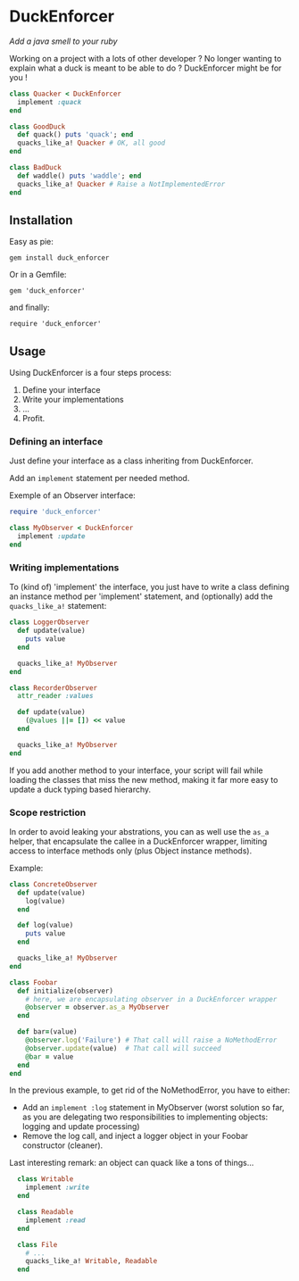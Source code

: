 # DuckEnforcer

_Add a java smell to your ruby_

Working on a project with a lots of other developer ? No longer wanting to explain what a duck is meant to be able to do ? DuckEnforcer might be for you !

```ruby
class Quacker < DuckEnforcer
  implement :quack
end

class GoodDuck
  def quack() puts 'quack'; end
  quacks_like_a! Quacker # OK, all good
end

class BadDuck
  def waddle() puts 'waddle'; end
  quacks_like_a! Quacker # Raise a NotImplementedError
end
```

## Installation

Easy as pie:

```
gem install duck_enforcer
```

Or in a Gemfile:

```
gem 'duck_enforcer'
```

and finally:

```
require 'duck_enforcer'
```

## Usage

Using DuckEnforcer is a four steps process:

1. Define your interface
2. Write your implementations
3. ...
4. Profit.

### Defining an interface

Just define your interface as a class inheriting from DuckEnforcer.

Add an `implement` statement per needed method.

Exemple of an Observer interface:

```ruby
require 'duck_enforcer'

class MyObserver < DuckEnforcer
  implement :update
end
```

### Writing implementations

To (kind of) 'implement' the interface, you just have to write a class defining an instance method per 'implement' statement, and (optionally) add the `quacks_like_a!` statement:

```ruby
class LoggerObserver
  def update(value)
    puts value
  end

  quacks_like_a! MyObserver
end

class RecorderObserver
  attr_reader :values

  def update(value)
    (@values ||= []) << value
  end

  quacks_like_a! MyObserver
end
```

If you add another method to your interface, your script will fail while loading the classes that miss the new method, making it far more easy to update a duck typing based hierarchy.

### Scope restriction

In order to avoid leaking your abstrations, you can as well use the `as_a` helper, that encapsulate the callee in a DuckEnforcer wrapper, limiting access to interface methods only (plus Object instance methods).

Example:

```ruby
class ConcreteObserver
  def update(value)
    log(value)
  end

  def log(value)
    puts value
  end

  quacks_like_a! MyObserver
end

class Foobar
  def initialize(observer)
    # here, we are encapsulating observer in a DuckEnforcer wrapper
    @observer = observer.as_a MyObserver
  end

  def bar=(value)
    @observer.log('Failure') # That call will raise a NoMethodError
    @observer.update(value)  # That call will succeed
    @bar = value
  end
end
```

In the previous example, to get rid of the NoMethodError, you have to either:

* Add an `implement :log` statement in MyObserver (worst solution so far, as you are delegating two responsibilities to implementing objects: logging and update processing)
* Remove the log call, and inject a logger object in your Foobar constructor (cleaner).

Last interesting remark: an object can quack like a tons of things...

```ruby
  class Writable
    implement :write
  end

  class Readable
    implement :read
  end

  class File
    # ...
    quacks_like_a! Writable, Readable
  end
```
